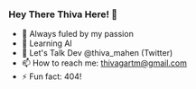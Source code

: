 ### Hey There Thiva Here! 👋

- 🔭 Always fuled by my passion
- 🤖 Learning AI 
- 💬 Let's Talk Dev @thiva_mahen (Twitter)
- 📫 How to reach me: thivagartm@gmail.com
- ⚡ Fun fact: 404!
